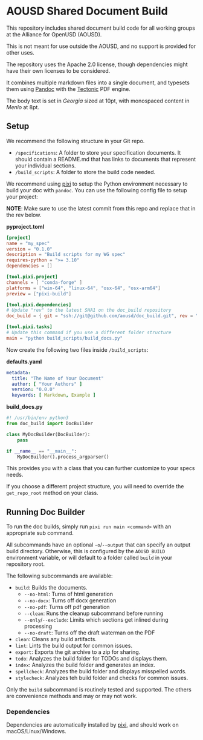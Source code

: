 # AOUSD Shared Document Build

This repository includes shared document build code for all working groups at the Alliance for OpenUSD (AOUSD).

This is not meant for use outside the AOUSD, and no support is provided for other uses.

The repository uses the Apache 2.0 license, though dependencies might have their own licenses to be considered.


It combines multiple markdown files into a single document, and
typesets them using [Pandoc](https://pandoc.org) with the
 [Tectonic](https://tectonic-typesetting.github.io/en-US/) 
 PDF engine.

 The body text is set in *Georgia* sized at 10pt, with monospaced content in *Menlo* at 8pt.

## Setup

We recommend the following structure in your Git repo.

* `/specifications`: A folder to store your specification documents. It should contain a README.md that has links to documents that represent your individual sections.
* `/build_scripts`: A folder to store the build code needed.

We recommend using [pixi](https://pixi.sh/) to setup the Python environment necessary to build your doc with `pandoc`. You can use the following config file to setup your project:

**NOTE**: Make sure to use the latest commit from this repo and replace that in the rev below.

**pyproject.toml**
```toml
[project]
name = "my_spec"
version = "0.1.0"
description = "Build scripts for my WG spec"
requires-python = ">= 3.10"
dependencies = []

[tool.pixi.project]
channels = [ "conda-forge" ]
platforms = ["win-64", "linux-64", "osx-64", "osx-arm64"]
preview = ["pixi-build"]

[tool.pixi.dependencies]
# Update "rev" to the latest SHA1 on the doc_build repository
doc_build = { git = "ssh://git@github.com/aousd/doc_build.git", rev = "77d330fb1adc2f22fa5d2a814aebc0e25cda793e" }

[tool.pixi.tasks]
# Update this command if you use a different folder structure
main = "python build_scripts/build_docs.py"
```

Now create the following two files inside `/build_scripts`:

**defaults.yaml**
```yaml
metadata:
  title: "The Name of Your Document"
  author: [ "Your Authors" ]
  version: "0.0.0"
  keywords: [ Markdown, Example ]
```

**build_docs.py**
```python
#! /usr/bin/env python3
from doc_build import DocBuilder

class MyDocBuilder(DocBuilder):
    pass

if __name__ == "__main__":
    MyDocBuilder().process_argparser()
```

This provides you with a class that you can further customize to your specs needs.

If you choose a different project structure, you will need to override the `get_repo_root`
method on your class.

## Running Doc Builder

To run the doc builds, simply run `pixi run main <command>` with an appropriate sub command.

All subcommands have an optional `-o`/`--output` that can specify an output build directory. Otherwise, this is configured by the `AOUSD_BUILD` environment variable, or
will default to a folder called `build` in your repository root.

The following subcommands are available:

* `build`: Builds the documents.
    * `--no-html`: Turns of html generation
    * `--no-docx`: Turns off docx generation
    * `--no-pdf`: Turns off pdf generation
    * `--clean`: Runs the cleanup subcommand before running
    * `--only`/`--exclude`: Limits which sections get inlined during processing
    * `--no-draft`: Turns off the draft waterman on the PDF
* `clean`: Cleans any build artifacts.
* `lint`: Lints the build output for common issues.
* `export`: Exports the git archive to a zip for sharing.
* `todo`: Analyzes the build folder for TODOs and displays them.
* `index`: Analyzes the build folder and generates an index.
* `spellcheck`: Analyzes the build folder and displays misspelled words.
* `stylecheck`: Analyzes teh build folder and checks for common issues.

Only the `build` subcommand is routinely tested and supported. The others are convenience
methods and may or may not work.

### Dependencies

Dependencies are automatically installed by [pixi](https://pixi.sh), and should work on macOS/Linux/Windows.